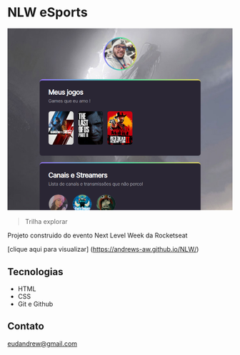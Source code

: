 # NLW eSports 

![preview](./.github/preview.png)

> Trilha explorar

Projeto construido do evento Next Level Week da Rocketseat

[clique aqui para visualizar] (https://andrews-aw.github.io/NLW/)

##  Tecnologias

- HTML
- CSS
- Git e Github

## Contato

eudandrew@gmail.com
